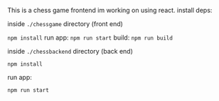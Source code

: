 This is a chess game frontend im working on using react.
install deps:

inside `./chessgame` directory (front end)

`npm install`
run app:
`npm run start`
build:
`npm run build`

inside `./chessbackend` directory (back end)

`npm install`

run app:

`npm run start`
